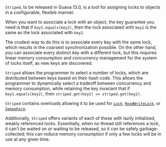 `Striped`, to be released in Guava 13.0, is a tool for assigning locks to objects in a configurable, flexible manner.

When you want to associate a lock with an object, the key guarantee you need is that if `key1.equals(key2)`, then the lock associated with `key1` is the same as the lock associated with `key2`.

The crudest way to do this is to associate every key with the same lock, which results in the coarsest synchronization possible.  On the other hand, you can associate every distinct key with a different lock, but this requires linear memory consumption and concurrency management for the system of locks itself, as new keys are discovered.

`Striped` allows the programmer to select a number of locks, which are distributed between keys based on their hash code.  This allows the programmer to dynamically select a tradeoff between concurrency and memory consumption, while retaining the key invariant that if `key1.equals(key2)`, then `striped.get(key1) == striped.get(key2)`.

`Striped` contains overloads allowing it to be used for <a href='http://docs.guava-libraries.googlecode.com/git/javadoc/com/google/common/util/concurrent/Striped.html#lock(int)'><code>Lock</code></a>, <a href='http://docs.guava-libraries.googlecode.com/git/javadoc/com/google/common/util/concurrent/Striped.html#readWriteLock(int)'><code>ReadWriteLock</code></a>, or <a href='http://docs.guava-libraries.googlecode.com/git/javadoc/com/google/common/util/concurrent/Striped.html#semaphore(int, int)'><code>Semaphore</code></a>.

Additionally, `Striped` offers variants of each of these with lazily initialized, weakly referenced locks.  Essentially, when no thread still references a lock, it can't be waited on or waiting to be released, so it can be safely garbage-collected; this can reduce memory consumption if only a few locks will be in use at any given time.